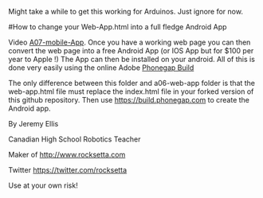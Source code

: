 
Might take a while to get this working for Arduinos. Just ignore for now.


#How to change your Web-App.html into a full fledge Android App

Video [A07-mobile-App](https://youtu.be/nR8pwlmnSJU?list=PL57Dnr1H_egsL0r4RXPA4PY2yZhOJk5Nr&t=5s). Once you have a working web page you can then convert the web page into a free Android App (or IOS App but for $100 per year to Apple !) The App can then be installed on your android. All of this is done very easily using the online Adobe [Phonegap Build](https://build.phonegap.com)


The only difference between this folder and a06-web-app folder is that the web-app.html file must replace the index.html file in your forked version of this github repository. Then use https://build.phonegap.com to create the Android app.





By Jeremy Ellis

Canadian High School Robotics Teacher

Maker of http://www.rocksetta.com

Twitter https://twitter.com/rocksetta

Use at your own risk!
